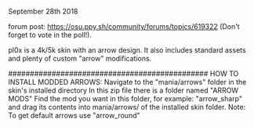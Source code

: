 September 28th 2018

forum post: https://osu.ppy.sh/community/forums/topics/619322
(Don't forget to vote in the poll!).

pl0x is a 4k/5k skin with an arrow design.
	It also includes standard assets and plenty of custom "arrow" modifications.

##############################################
HOW TO INSTALL MODDED ARROWS:
	Navigate to the "mania/arrows" folder in the skin's installed directory
	In this zip file there is a folder named "ARROW MODS"
	Find the mod you want in this folder, for example: "arrow_sharp" and drag its contents into mania/arrows/ of the installed skin folder.
	Note: To get default arrows use "arrow_round"